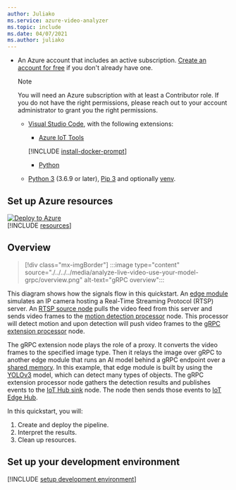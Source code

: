 ```yaml
---
author: Juliako
ms.service: azure-video-analyzer
ms.topic: include
ms.date: 04/07/2021
ms.author: juliako
---
```



* An Azure account that includes an active subscription. [Create an account for free](https://azure.microsoft.com/free/?WT.mc_id=A261C142F) if you don't already have one.

    > [!NOTE]
    > You will need an Azure subscription with at least a Contributor role. If you do not have the right permissions, please reach out to your account administrator to grant you the right permissions.
    * [Visual Studio Code](https://code.visualstudio.com/), with the following extensions:
        * [Azure IoT Tools](https://marketplace.visualstudio.com/items?itemName=vsciot-vscode.azure-iot-tools)

        [!INCLUDE [install-docker-prompt](../../common-includes/install-docker-prompt.md)]
        * [Python](https://marketplace.visualstudio.com/items?itemName=ms-python.python)
    * [Python 3](https://www.python.org/downloads/) (3.6.9 or later), [Pip 3](https://pip.pypa.io/en/stable/installing/) and optionally [venv](https://docs.python.org/3/library/venv.html).
 
## Set up Azure resources

[![Deploy to Azure](https://aka.ms/deploytoazurebutton)](https://aka.ms/ava-click-to-deploy)  
[!INCLUDE [resources](../../../includes/common-includes/azure-resources.md)]


## Overview

> [!div class="mx-imgBorder"]
> :::image type="content" source="./../../../media/analyze-live-video-use-your-model-grpc/overview.png" alt-text="gRPC overview":::
 
This diagram shows how the signals flow in this quickstart. An [edge module](https://github.com/Azure/video-analyzer/tree/main/edge-modules/sources/rtspsim-live555) simulates an IP camera hosting a Real-Time Streaming Protocol (RTSP) server. An [RTSP source node](./../../../../pipeline.md#rtsp-source) pulls the video feed from this server and sends video frames to the [motion detection processor](./../../../../pipeline.md#motion-detection-processor) node. This processor will detect motion and upon detection will push video frames to the [gRPC extension processor](./../../../../pipeline.md#grpc-extension-processor) node.

The gRPC extension node plays the role of a proxy. It converts the video frames to the specified image type. Then it relays the image over gRPC to another edge module that runs an AI model behind a gRPC endpoint over a [shared memory](https://en.wikipedia.org/wiki/Shared_memory). In this example, that edge module is built by using the [YOLOv3](https://github.com/Azure/video-analyzer/tree/main/edge-modules/extensions/yolo/yolov3) model, which can detect many types of objects. The gRPC extension processor node gathers the detection results and publishes events to the [IoT Hub sink](./../../../../pipeline.md#iot-hub-message-sink) node. The node then sends those events to [IoT Edge Hub](../../../../../../iot-fundamentals/iot-glossary.md?view=iotedge-2020-11&preserve-view=true#iot-edge-hub).

In this quickstart, you will:

1. Create and deploy the pipeline.
1. Interpret the results.
1. Clean up resources.

## Set up your development environment
[!INCLUDE [setup development environment](./../../../includes/set-up-dev-environment/python/python-set-up-dev-env.md)]